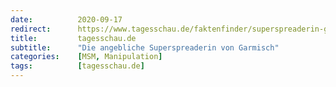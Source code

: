 ```yaml
---
date:          2020-09-17
redirect:      https://www.tagesschau.de/faktenfinder/superspreaderin-garmisch-corona-101.html
title:         tagesschau.de
subtitle:      "Die angebliche Superspreaderin von Garmisch"
categories:    [MSM, Manipulation]
tags:          [tagesschau.de]
---
```

